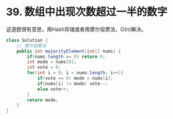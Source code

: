 # 39. 数组中出现次数超过一半的数字

这道题很有意思，用Hash存储或者用摩尔投票法，O(n)解决。

```java
class Solution {
    // 摩尔投票法
    public int majorityElement(int[] nums) {
        if(nums.length == 0) return 0;
        int mode = nums[0];
        int vote = 0;
        for(int i = 0; i < nums.length; i++){
            if(vote == 0) mode = nums[i]; 
            if(nums[i] != mode) vote--;
            else vote++;
        }
        return mode;
    }
}
```

